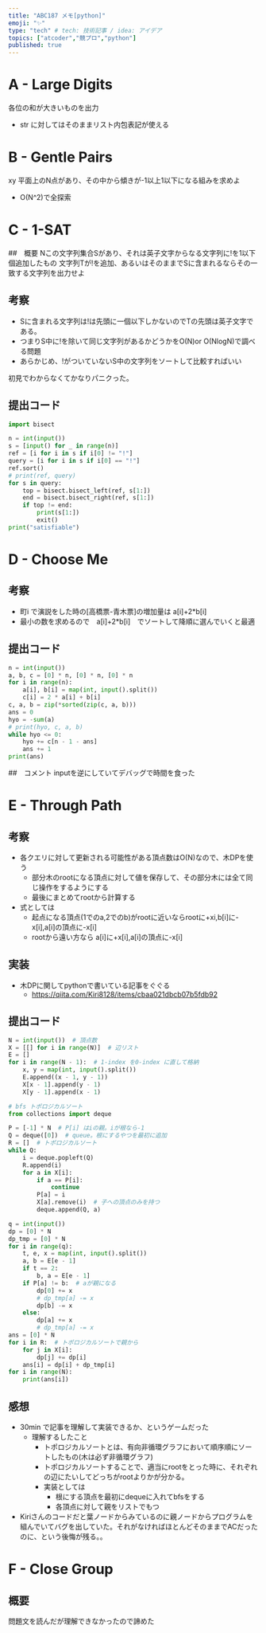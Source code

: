```yaml
---
title: "ABC187 メモ[python]"
emoji: "✨"
type: "tech" # tech: 技術記事 / idea: アイデア
topics: ["atcoder","競プロ","python"]
published: true
---
```


# A - Large Digits 
各位の和が大きいものを出力
- str に対してはそのままリスト内包表記が使える
# B - Gentle Pairs 
xy 平面上のN点があり、その中から傾きが-1以上1以下になる組みを求めよ
- O(N^2)で全探索
# C - 1-SAT 
##　概要
Nこの文字列集合Sがあり、それは英子文字からなる文字列に!を1以下個追加したもの
文字列Tが!を追加、あるいはそのままでSに含まれるならその一致する文字列を出力せよ
## 考察
- Sに含まれる文字列は!は先頭に一個以下しかないのでTの先頭は英子文字である。
- つまりS中に!を除いて同じ文字列があるかどうかをO(N)or O(NlogN)で調べる問題
- あらかじめ、!がついていないS中の文字列をソートして比較すればいい

初見でわからなくてかなりパニクった。

## 提出コード
```python
import bisect

n = int(input())
s = [input() for _ in range(n)]
ref = [i for i in s if i[0] != "!"]
query = [i for i in s if i[0] == "!"]
ref.sort()
# print(ref, query)
for s in query:
    top = bisect.bisect_left(ref, s[1:])
    end = bisect.bisect_right(ref, s[1:])
    if top != end:
        print(s[1:])
        exit()
print("satisfiable")
```

# D - Choose Me
## 考察
- 町i で演説をした時の[高橋票-青木票]の増加量は a[i]+2*b[i]
- 最小の数を求めるので　a[i]+2*b[i]　でソートして降順に選んでいくと最適

## 提出コード
```python
n = int(input())
a, b, c = [0] * n, [0] * n, [0] * n
for i in range(n):
    a[i], b[i] = map(int, input().split())
    c[i] = 2 * a[i] + b[i]
c, a, b = zip(*sorted(zip(c, a, b)))
ans = 0
hyo = -sum(a)
# print(hyo, c, a, b)
while hyo <= 0:
    hyo += c[n - 1 - ans]
    ans += 1
print(ans)
```
##　コメント
inputを逆にしていてデバッグで時間を食った

# E - Through Path 
## 考察
- 各クエリに対して更新される可能性がある頂点数はO(N)なので、木DPを使う
  - 部分木のrootになる頂点に対して値を保存して、その部分木には全て同じ操作をするようにする
  - 最後にまとめてrootから計算する
- 式としては
  - 起点になる頂点(1でのa,2でのb)がrootに近いならrootに+xi,b[i]に-x[i],a[i]の頂点に-x[i]
  - rootから遠い方なら a[i]に+x[i],a[i]の頂点に-x[i]

## 実装
- 木DPに関してpythonで書いている記事をぐぐる
  - https://qiita.com/Kiri8128/items/cbaa021dbcb07b5fdb92

## 提出コード
```python
N = int(input())  # 頂点数
X = [[] for i in range(N)]  # 辺リスト
E = []
for i in range(N - 1):  # 1-index を0-index に直して格納
    x, y = map(int, input().split())
    E.append((x - 1, y - 1))
    X[x - 1].append(y - 1)
    X[y - 1].append(x - 1)

# bfs トポロジカルソート
from collections import deque

P = [-1] * N  # P[i] はiの親。iが根なら-1
Q = deque([0])  # queue。根にするやつを最初に追加
R = []  # トポロジカルソート
while Q:
    i = deque.popleft(Q)
    R.append(i)
    for a in X[i]:
        if a == P[i]:
            continue
        P[a] = i
        X[a].remove(i)  # 子への頂点のみを持つ
        deque.append(Q, a)

q = int(input())
dp = [0] * N
dp_tmp = [0] * N
for i in range(q):
    t, e, x = map(int, input().split())
    a, b = E[e - 1]
    if t == 2:
        b, a = E[e - 1]
    if P[a] != b:  # aが親になる
        dp[0] += x
        # dp_tmp[a] -= x
        dp[b] -= x
    else:
        dp[a] += x
        # dp_tmp[a] -= x
ans = [0] * N
for i in R:  # トポロジカルソートで親から
    for j in X[i]:
        dp[j] += dp[i]
    ans[i] = dp[i] + dp_tmp[i]
for i in range(N):
    print(ans[i])
```

## 感想
- 30min で記事を理解して実装できるか、というゲームだった
  - 理解するしたこと
    - トポロジカルソートとは、有向非循環グラフにおいて順序順にソートしたもの(木は必ず非循環グラフ)
    - トポロジカルソートすることで、適当にrootをとった時に、それぞれの辺にたいしてどっちがrootよりかが分かる。
    - 実装としては
      - 根にする頂点を最初にdequeに入れてbfsをする
      - 各頂点に対して親をリストでもつ
- Kiriさんのコードだと葉ノードからみているのに親ノードからプログラムを組んでいてバグを出していた。それがなければほとんどそのままでACだったのに、という後悔が残る。。




# F - Close Group
## 概要
問題文を読んだが理解できなかったので諦めた



